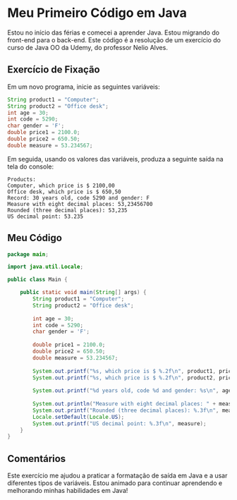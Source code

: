 # Meu Primeiro Código em Java

Estou no início das férias e comecei a aprender Java. Estou migrando do front-end para o back-end. Este código é a resolução de um exercício do curso de Java OO da Udemy, do professor Nelio Alves.

## Exercício de Fixação

Em um novo programa, inicie as seguintes variáveis:
```java
String product1 = "Computer";
String product2 = "Office desk";
int age = 30;
int code = 5290;
char gender = 'F';
double price1 = 2100.0;
double price2 = 650.50;
double measure = 53.234567;
```

Em seguida, usando os valores das variáveis, produza a seguinte saída na tela do console:
```
Products:
Computer, which price is $ 2100,00
Office desk, which price is $ 650,50
Record: 30 years old, code 5290 and gender: F
Measure with eight decimal places: 53,23456700
Rounded (three decimal places): 53,235
US decimal point: 53.235
```

## Meu Código

```java
package main;

import java.util.Locale;

public class Main {

    public static void main(String[] args) {
        String product1 = "Computer";
        String product2 = "Office desk";
        
        int age = 30;
        int code = 5290;
        char gender = 'F';
        
        double price1 = 2100.0;
        double price2 = 650.50;
        double measure = 53.234567;
        
        System.out.printf("%s, which price is $ %.2f\n", product1, price1);
        System.out.printf("%s, which price is $ %.2f\n", product2, price2);
        
        System.out.printf("%d years old, code %d and gender: %s\n", age, code, gender);
        
        System.out.println("Measure with eight decimal places: " + measure);
        System.out.printf("Rounded (three decimal places): %.3f\n", measure);
        Locale.setDefault(Locale.US);
        System.out.printf("US decimal point: %.3f\n", measure);
    }
}
```

## Comentários

Este exercício me ajudou a praticar a formatação de saída em Java e a usar diferentes tipos de variáveis. Estou animado para continuar aprendendo e melhorando minhas habilidades em Java!